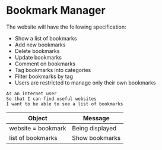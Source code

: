# Bookmark Manager

The website will have the following specification:

- Show a list of bookmarks
- Add new bookmarks
- Delete bookmarks
- Update bookmarks
- Comment on bookmarks
- Tag bookmarks into categories
- Filter bookmarks by tag
- Users are restricted to manage only their own bookmarks

```
As an internet user
So that I can find useful websites
I want to be able to see a list of bookmarks
```

| Object                | Message                 |
| --------------------- | ----------------------- |
| website = bookmark    | Being displayed         |
| list of bookmarks     | Show bookmarks          |

